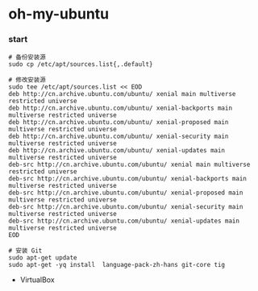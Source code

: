 # oh-my-ubuntu

### start

	# 备份安装源
	sudo cp /etc/apt/sources.list{,.default}

	# 修改安装源
	sudo tee /etc/apt/sources.list << EOD
	deb http://cn.archive.ubuntu.com/ubuntu/ xenial main multiverse restricted universe
	deb http://cn.archive.ubuntu.com/ubuntu/ xenial-backports main multiverse restricted universe
	deb http://cn.archive.ubuntu.com/ubuntu/ xenial-proposed main multiverse restricted universe
	deb http://cn.archive.ubuntu.com/ubuntu/ xenial-security main multiverse restricted universe
	deb http://cn.archive.ubuntu.com/ubuntu/ xenial-updates main multiverse restricted universe
	deb-src http://cn.archive.ubuntu.com/ubuntu/ xenial main multiverse restricted universe
	deb-src http://cn.archive.ubuntu.com/ubuntu/ xenial-backports main multiverse restricted universe
	deb-src http://cn.archive.ubuntu.com/ubuntu/ xenial-proposed main multiverse restricted universe
	deb-src http://cn.archive.ubuntu.com/ubuntu/ xenial-security main multiverse restricted universe
	deb-src http://cn.archive.ubuntu.com/ubuntu/ xenial-updates main multiverse restricted universe
	EOD

	# 安装 Git
	sudo apt-get update
	sudo apt-get -yq install  language-pack-zh-hans git-core tig

* VirtualBox
